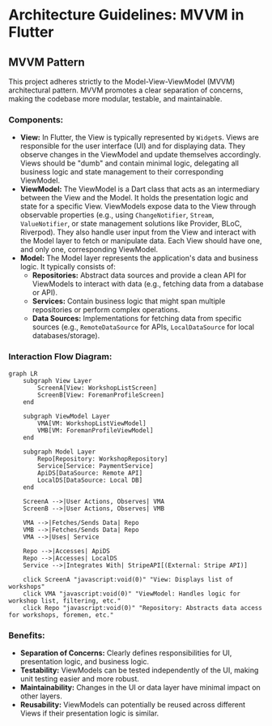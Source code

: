 # Architecture Guidelines: MVVM in Flutter

## MVVM Pattern
This project adheres strictly to the Model-View-ViewModel (MVVM) architectural pattern. MVVM promotes a clear separation of concerns, making the codebase more modular, testable, and maintainable.

### Components:
*   **View:** In Flutter, the View is typically represented by `Widget`s. Views are responsible for the user interface (UI) and for displaying data. They observe changes in the ViewModel and update themselves accordingly. Views should be "dumb" and contain minimal logic, delegating all business logic and state management to their corresponding ViewModel.
*   **ViewModel:** The ViewModel is a Dart class that acts as an intermediary between the View and the Model. It holds the presentation logic and state for a specific View. ViewModels expose data to the View through observable properties (e.g., using `ChangeNotifier`, `Stream`, `ValueNotifier`, or state management solutions like Provider, BLoC, Riverpod). They also handle user input from the View and interact with the Model layer to fetch or manipulate data. Each View should have one, and only one, corresponding ViewModel.
*   **Model:** The Model layer represents the application's data and business logic. It typically consists of:
    *   **Repositories:** Abstract data sources and provide a clean API for ViewModels to interact with data (e.g., fetching data from a database or API).
    *   **Services:** Contain business logic that might span multiple repositories or perform complex operations.
    *   **Data Sources:** Implementations for fetching data from specific sources (e.g., `RemoteDataSource` for APIs, `LocalDataSource` for local databases/storage).

### Interaction Flow Diagram:
```mermaid
graph LR
    subgraph View Layer
        ScreenA[View: WorkshopListScreen]
        ScreenB[View: ForemanProfileScreen]
    end

    subgraph ViewModel Layer
        VMA[VM: WorkshopListViewModel]
        VMB[VM: ForemanProfileViewModel]
    end

    subgraph Model Layer
        Repo[Repository: WorkshopRepository]
        Service[Service: PaymentService]
        ApiDS[DataSource: Remote API]
        LocalDS[DataSource: Local DB]
    end

    ScreenA -->|User Actions, Observes| VMA
    ScreenB -->|User Actions, Observes| VMB

    VMA -->|Fetches/Sends Data| Repo
    VMB -->|Fetches/Sends Data| Repo
    VMA -->|Uses| Service

    Repo -->|Accesses| ApiDS
    Repo -->|Accesses| LocalDS
    Service -->|Integrates With| StripeAPI[(External: Stripe API)]

    click ScreenA "javascript:void(0)" "View: Displays list of workshops"
    click VMA "javascript:void(0)" "ViewModel: Handles logic for workshop list, filtering, etc."
    click Repo "javascript:void(0)" "Repository: Abstracts data access for workshops, foremen, etc."
```

### Benefits:
*   **Separation of Concerns:** Clearly defines responsibilities for UI, presentation logic, and business logic.
*   **Testability:** ViewModels can be tested independently of the UI, making unit testing easier and more robust.
*   **Maintainability:** Changes in the UI or data layer have minimal impact on other layers.
*   **Reusability:** ViewModels can potentially be reused across different Views if their presentation logic is similar.
